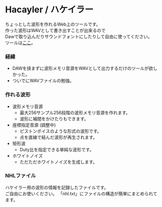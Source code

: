 # Hacayler / ハケイラー
ちょっとした波形を作れるWeb上のツールです。<br>
作った波形はWAVとして書き出すことが出来るので<br>
Dawで取り込んだりサウンドフォントにしたりして自由に使ってください。<br>
ツールは[ここ](https://0x41n.github.io/Hacayler/)。
### 経緯
* DAWを挟まずに波形メモリ音源をWAVとして出力するだけのツールが欲しかった。<br>
* ついでにWAVファイルの勉強。
### 作れる波形
* 波形メモリ音源
  * 最大256サンプル256段階の波形メモリ音源を作れます。
  * 波形に補間をかけたりもできます。
* 座標指定音源 (調整中)
  * ピストンボイスのような形式の波形です。
  * 点を直線で結んだ波形が再生されます。
* 矩形波
  * Duty比を指定できる単純な波形です。
* ホワイトノイズ
  * ただただホワイトノイズを生成します。
### NHLファイル
ハケイラー用の波形の情報を記録したファイルです。<br>
ご自由にお使いください。
「nhl.txt」にファイルの構造が簡単にまとめられてます。
